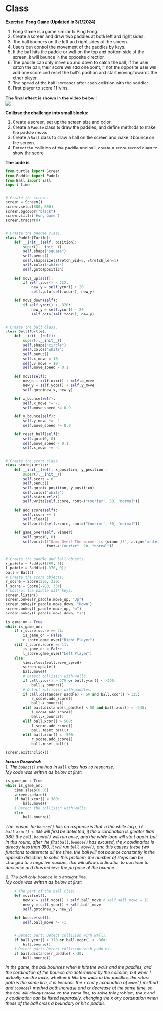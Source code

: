 # Class

**Exercise: Pong Game (Updated in 3/1/2024)**
1. Pong Game is a game similar to Ping Pong.
2. Create a screen and draw two paddles at both left and right sides.
3. The ball bounces on the left and right sides of the screen.
4. Users can control the movement of the paddles by keys.
5. If the ball hits the paddle or wall on the top and bottom side of the screen, it will bounce in the opposite direction.
6. The paddle can only move up and down to catch the ball, if the user catch the ball, their score will add one point, if not the opposite user will add one score and reset the ball's position and start moving towards the other player.
7. The speed of the ball increases after each collision with the paddles.
8. First player to score 11 wins.

**The final effect is shown in the video below：**  
[![](https://github.com/ShiyuFan0820/PythonLearningNote/assets/149340606/b73399dc-8bc3-46a1-af94-47009190ec76)](https://youtu.be/yaeX8JCdFxE)


**Collipse the challenge into small blocks:**
1. Create a screen, set up the screen size and color.
2. Create a `Paddle` class to draw the paddles, and define methods to make the paddle move.
3. Create a `Ball` class to draw a ball on the screen and make it bounce on the screen.
4. Detect the collision of the paddle and ball, create a score record class to show the score.

**The code is:**
```py
from turtle import Screen
from Paddle import Paddle
from Ball import Ball
import time


# Create the screen.
screen = Screen()
screen.setup(800, 600)
screen.bgcolor("black")
screen.title("Pong Game")
screen.tracer(0)


# Create the paddle class.
class Paddle(Turtle):
    def __init__(self, position):
        super().__init__()
        self.shape("square")
        self.penup()
        self.shapesize(stretch_wid=5, stretch_len=1)
        self.color("white")
        self.goto(position)

    def move_up(self):
        if self.ycor() < 325:
            new_y = self.ycor() + 20
            self.goto(self.xcor(), new_y)

    def move_down(self):
        if self.ycor() > -320:
            new_y = self.ycor() - 20
            self.goto(self.xcor(), new_y)


# Create the ball class.
class Ball(Turtle):
    def __init__(self):
        super().__init__()
        self.shape("circle")
        self.color("white")
        self.penup()
        self.x_move = 10
        self.y_move = 10
        self.move_speed = 0.1

    def move(self):
        new_x = self.xcor() + self.x_move
        new_y = self.ycor() + self.y_move
        self.goto(new_x, new_y)

    def x_bounce(self):
        self.x_move *= -1
        self.move_speed *= 0.9

    def y_bounce(self):
        self.y_move *= -1
        self.move_speed *= 0.9

    def reset_ball(self):
        self.goto(0, 0)
        self.move_speed = 0.1
        self.x_move *= -1


# Create the score class.
class Score(Turtle):
    def __init__(self, x_position, y_position):
        super().__init__()
        self.score = 0
        self.penup()
        self.goto(x_position, y_position)
        self.color("white")
        self.hideturtle()
        self.write(self.score, font=("Courier", 50, "normal"))

    def add_score(self):
        self.score += 1
        self.clear()
        self.write(self.score, font=("Courier", 50, "normal"))

    def game_over(self, winner):
        self.goto(0, 0)
        self.write(f"Game Over! The winner is {winner}!", align="center",
                   font=("Courier", 20, "normal"))


# Create the paddle and ball objects.
r_paddle = Paddle((360, 0))
l_paddle = Paddle((-370, 0))
ball = Ball()
# Create the score objects.
r_score = Score(200, 330)
l_score = Score(-200, 330)
# Control the paddle with keys.
screen.listen()
screen.onkey(r_paddle.move_up, "Up")
screen.onkey(r_paddle.move_down, "Down")
screen.onkey(l_paddle.move_up, "w")
screen.onkey(l_paddle.move_down, "s")

is_game_on = True
while is_game_on:
    if r_score.score == 11:
        is_game_on = False
        r_score.game_over("Right Player")
    elif l_score.score == 11:
        is_game_on = False
        l_score.game_over("Left Player")
    else:
        time.sleep(ball.move_speed)
        screen.update()
        ball.move()
        # Detect collision with walls.
        if ball.ycor() > 370 or ball.ycor() < -360:
            ball.y_bounce()
        # Detect collision with paddles.
        if ball.distance(r_paddle) < 50 and ball.xcor() > 335:
            r_score.add_score()
            ball.x_bounce()
        elif ball.distance(l_paddle) < 50 and ball.xcor() < -345:
            l_score.add_score()
            ball.x_bounce()
        elif ball.xcor() > 500:
            l_score.add_score()
            ball.reset_ball()
        elif ball.xcor() < -500:
            r_score.add_score()
            ball.reset_ball()

screen.exitonclick()

```

_**Issues Recorded:**_  
_1. The `bounce()` method in `Ball` class has no response._  
_My code was written as below at first:_
```py
is_game_on = True
while is_game_on:
    time.sleep(0.06)
    screen.update()
    if ball.xcor() < 380:
        ball.move()
    # Detect the collision with walls.
    else:
        ball.bounce()
```
_The reason the `bounce()` has no response is that in the while loop, `if ball.xcor() < 380` will first be detected, if the x cordination is greater than 380, the `ball.bounce()` will run once, and the while loop will start again, but in this round, after the first `ball.bounce()` has excuted, the x cordination is already less than 380, it will run `ball.move()`, and this causes these two functions to alternate all the time, the ball will not bounce constantly in the opposite direction, to solve this problem, the number of steps can be changed to a negative number, this will allow cordination to continue to decrease and thus achieve the purpose of the bounce._

_2. The ball only bounce in a straight line._  
_My code was written as below at first:_
```py
    # The part of the ball class
    def move(self):
        new_x = self.xcor() + self.ball_move # self.ball_move = 10
        new_y = self.ycor() + self.ball_move
        self.goto(new_x, new_y)

    def bounce(self):
        self.ball_move *= -1


    # Detect part: Detect collision with walls.
    if ball.ycor() > 370 or ball.ycor() < -360:
        ball.bounce()
    # Detect part: Detect collision with paddles.
    if ball.distance(r_paddle) < 30:
        ball.bounce()
```
_In the game, the ball bounces when it hits the walls and the paddles, and the cordination of the bounce are determined by the collision, but when I actually run the code, whether it hits the walls or the paddles, the return path is the same line, it is becuase the x and y cordination of `move()` method and `bounce()` method both increase and or decrease at the same time, so the ball will always move on the same line, to solve this problem, the x and y cordination can be listed separately, changing the x or y cordination when these of the ball cross a boundary or hit a paddle._





